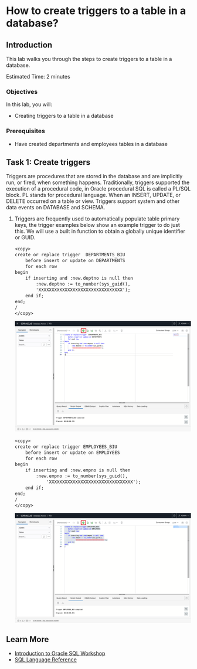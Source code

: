 # How to create triggers to a table in a database?

## Introduction

This lab walks you through the steps to create triggers to a table in a database.

Estimated Time: 2 minutes

### Objectives

In this lab, you will:

* Creating triggers to a table in a database

### Prerequisites

* Have created departments and employees tables in a database

## Task 1: Create triggers

Triggers are procedures that are stored in the database and are implicitly run, or fired, when something happens. Traditionally, triggers supported the execution of a procedural code, in Oracle procedural SQL is called a PL/SQL block. PL stands for procedural language. When an INSERT, UPDATE, or DELETE occurred on a table or view. Triggers support system and other data events on DATABASE and SCHEMA.

1. Triggers are frequently used to automatically populate table primary keys, the trigger examples below show an example trigger to do just this. We will use a built in function to obtain a globally unique identifier or GUID.

    ```
    <copy>
    create or replace trigger  DEPARTMENTS_BIU
        before insert or update on DEPARTMENTS
        for each row
    begin
        if inserting and :new.deptno is null then
            :new.deptno := to_number(sys_guid(), 
            'XXXXXXXXXXXXXXXXXXXXXXXXXXXXXXXX');
        end if;
    end;
    /
    </copy>
    ```

    ![Create departments trigger](../images/create-dep-trigger.png)

    ```
    <copy>
    create or replace trigger EMPLOYEES_BIU
        before insert or update on EMPLOYEES
        for each row
    begin
        if inserting and :new.empno is null then
            :new.empno := to_number(sys_guid(), 
                'XXXXXXXXXXXXXXXXXXXXXXXXXXXXXXXX');
        end if;
    end;
    /
    </copy>
    ```

    ![Create employees trigger](../images/create-emp-trigger.png)

## Learn More

* [Introduction to Oracle SQL Workshop](https://apexapps.oracle.com/pls/apex/dbpm/r/livelabs/view-workshop?wid=943)
* [SQL Language Reference](https://docs.oracle.com/en/database/oracle/oracle-database/12.2/sqlrf/Introduction-to-Oracle-SQL.html#GUID-049B7AE8-11E1-4110-B3E4-D117907D77AC)

